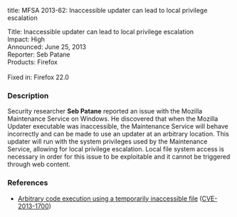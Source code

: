 title: MFSA 2013-62: Inaccessible updater can lead to local privilege escalation

<p>
<span class="label">Title:</span>      Inaccessible updater can lead to local privilege escalation<br/>
<span class="label">Impact:</span>     High<br/>
<span class="label">Announced:</span>  June 25, 2013<br/>
<span class="label">Reporter:</span>   Seb Patane<br/>
<span class="label">Products:</span>   Firefox<br/>
<br/>
<span class="label">Fixed in:</span>   Firefox 22.0<br/>
</p>


<h3>Description</h3>

<p>Security researcher <strong>Seb Patane</strong> reported an issue with the Mozilla Maintenance Service on Windows. He discovered that when the Mozilla Updater executable was inaccessible, the Maintenance Service will behave incorrectly and can be made to use an updater at an arbitrary location. This updater will run with the system privileges used by the Maintenance Service, allowing for local privilege escalation. Local file system access is necessary in order for this issue to be exploitable and it cannot be triggered through web content.</p>


<h3>References</h3>

<ul>
  <li><a href="https://bugzilla.mozilla.org/show_bug.cgi?id=867056">
       Arbitrary code execution using a temporarily inaccessible file</a> (<a href="http://cve.mitre.org/cgi-bin/cvename.cgi?name=CVE-2013-1700" class="ex-ref">CVE-2013-1700</a>)</li>
</ul>



